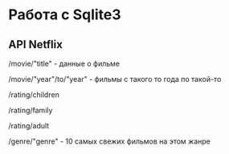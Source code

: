 # Работа с Sqlite3

## API Netflix

/movie/"title" - данные о фильме

/movie/"year"/to/"year" - фильмы с такого то года по такой-то

/rating/children

/rating/family

/rating/adult

/genre/"genre" - 10 самых свежих фильмов на этом жанре